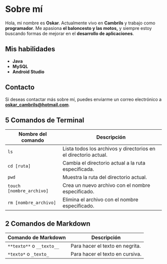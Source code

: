 # Sobre mí

Hola, mi nombre es **Oskar**. Actualmente vivo en **Cambrils** y trabajo como **programador**. Me apasiona **el baloncesto y las motos,** y siempre estoy buscando formas de mejorar en el **desarrollo de aplicaciones**.

## Mis habilidades

- **Java**
- **MySQL**
- **Android Studio**

## Contacto

Si deseas contactar más sobre mí, puedes enviarme un correo electrónico a **oskar_cambrils@hotmail.com**.

## 5 Comandos de Terminal

| Nombre del comando | Descripción |
| --- | --- |
| `ls` | Lista todos los archivos y directorios en el directorio actual. |
| `cd [ruta]` | Cambia el directorio actual a la ruta especificada. |
| `pwd` | Muestra la ruta del directorio actual. |
| `touch [nombre_archivo]` | Crea un nuevo archivo con el nombre especificado. |
| `rm [nombre_archivo]` | Elimina el archivo con el nombre especificado. |

## 2 Comandos de Markdown

| Comando de Markdown | Descripción |
| --- | --- |
| `**texto**` o `__texto__` | Para hacer el texto en negrita. |
| `*texto*` o `_texto_` | Para hacer el texto en cursiva. |

